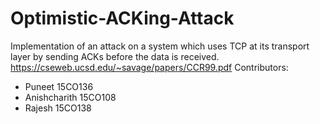 # Optimistic-ACKing-Attack
Implementation of an attack on a system which uses TCP at its transport layer by sending ACKs before the data is received.
https://cseweb.ucsd.edu/~savage/papers/CCR99.pdf
Contributors: 
* Puneet 15CO136
* Anishcharith 15CO108
* Rajesh 15CO138

